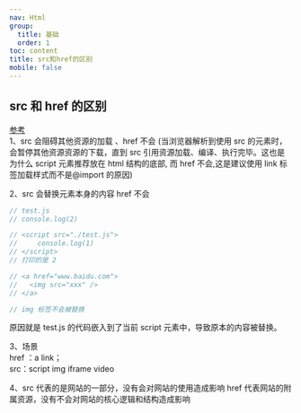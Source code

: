 ```yaml
---
nav: Html
group:
  title: 基础
  order: 1
toc: content
title: src和href的区别
mobile: false
---
```


## src 和 href 的区别

<a target="_blank" href="https://juejin.cn/post/7026525458619432973">
   参考
</a>  <br />
1、src 会阻碍其他资源的加载 、href 不会    
(当浏览器解析到使用 src 的元素时，会暂停其他资源资源的下载，直到 src 引用资源加载、编译、执行完毕。这也是为什么 script 元素推荐放在 html 结构的底部, 而 href 不会,这是建议使用 link 标签加载样式而不是@import 的原因)

2、src 会替换元素本身的内容 href 不会

```js
// test.js
// console.log(2)

// <script src="./test.js">
//     console.log(1)
// </script>
// 打印的是 2

// <a href="www.baidu.com">
//   <img src="xxx" />
// </a>

// img 标签不会被替换
```

原因就是 test.js 的代码嵌入到了当前 script 元素中，导致原本的内容被替换。

3、场景  
href ：a link；<br/>
src：script img iframe video

4、src 代表的是网站的一部分，没有会对网站的使用造成影响
href 代表网站的附属资源，没有不会对网站的核心逻辑和结构造成影响
